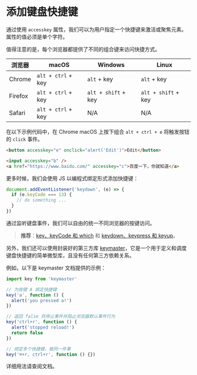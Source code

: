 # 添加键盘快捷键

通过使用 `accesskey` 属性，我们可以为用户指定一个快捷键来激活或聚焦元素。属性的值必须是单个字符。

值得注意的是，每个浏览器都提供了不同的组合键来访问快捷方式。

| 浏览器  | macOS              | Windows             | Linux               |
| ------- | ------------------ | ------------------- | ------------------- |
| Chrome  | `alt + ctrl` + key | `alt` + key         | `alt` + key         |
| Firefox | `alt + ctrl` + key | `alt + shift` + key | `alt + shift` + key |
| Safari  | `alt + ctrl` + key | N/A                 | N/A                 |

在以下示例代码中，在 Chrome macOS 上按下组合 `alt + ctrl + e` 将触发按钮的 `click` 事件。

```html
<button accesskey="e" onclick="alert('Edit')">Edit</button>

<input accesskey="b" />
<a href="https://www.baidu.com/" accesskey="c">百度一下，你就知道</a>
```

更多时候，我们会使用 JS 以编程式绑定形式添加快捷键：

```js
document.addEventListener('keydown', (e) => {
  if (e.keyCode === 13) {
    // do something ...
  }
})
```

通过监听键盘事件，我们可以自由的统一不同浏览器的按键访问。

> **推荐**：[key、keyCode 和 which](https://github.com/lio-zero/blog/blob/main/DOM/key%E3%80%81keyCode%20%E5%92%8C%20which.md) 和 [keydown、keypress 和 keyup](https://github.com/lio-zero/blog/blob/main/DOM/keydown%E3%80%81keypress%20%E5%92%8C%20keyup.md)。

另外，我们还可以使用封装好的第三方库 [keymaster](https://github.com/madrobby/keymaster)，它是一个用于定义和调度键盘快捷键的简单微型库，且没有任何第三方依赖关系。

例如，以下是 keymaster 文档提供的示例：

```js
import key from 'keymaster'

// 为按键 A 绑定快捷键
key('a', function () {
  alert('you pressed a!')
})

// 返回 false 将停止事件并阻止浏览器默认事件行为
key('ctrl+r', function () {
  alert('stopped reload!')
  return false
})

// 绑定多个快捷键，做同一件事
key('⌘+r, ctrl+r', function () {})
```

详细用法请查阅文档。
